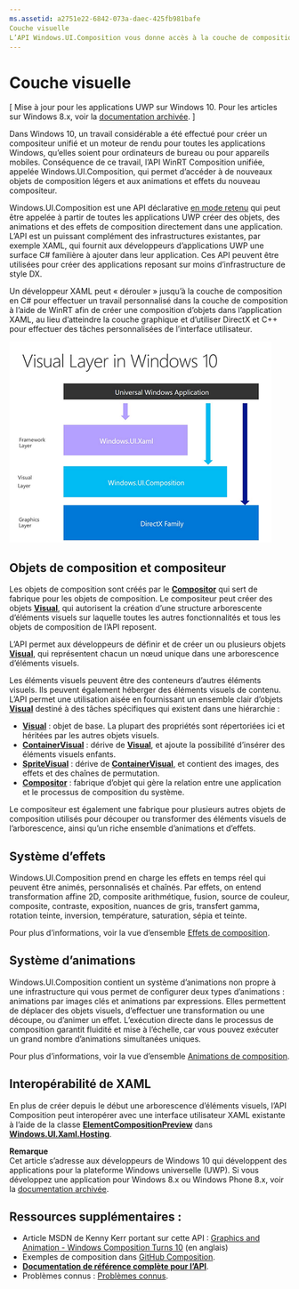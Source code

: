 ```yaml
---
ms.assetid: a2751e22-6842-073a-daec-425fb981bafe
Couche visuelle
L’API Windows.UI.Composition vous donne accès à la couche de composition comprise entre la couche d’infrastructure (XAML) et la couche graphique (DirectX).
---
```

# Couche visuelle

\[ Mise à jour pour les applications UWP sur Windows 10. Pour les articles sur Windows 8.x, voir la [documentation archivée](http://go.microsoft.com/fwlink/p/?linkid=619132). \]

Dans Windows 10, un travail considérable a été effectué pour créer un compositeur unifié et un moteur de rendu pour toutes les applications Windows, qu’elles soient pour ordinateurs de bureau ou pour appareils mobiles. Conséquence de ce travail, l’API WinRT Composition unifiée, appelée Windows.UI.Composition, qui permet d’accéder à de nouveaux objets de composition légers et aux animations et effets du nouveau compositeur.

Windows.UI.Composition est une API déclarative [en mode retenu](https://msdn.microsoft.com/library/windows/desktop/ff684178.aspx) qui peut être appelée à partir de toutes les applications UWP créer des objets, des animations et des effets de composition directement dans une application. L’API est un puissant complément des infrastructures existantes, par exemple XAML, qui fournit aux développeurs d’applications UWP une surface C# familière à ajouter dans leur application. Ces API peuvent être utilisées pour créer des applications reposant sur moins d’infrastructure de style DX.

Un développeur XAML peut « dérouler » jusqu’à la couche de composition en C# pour effectuer un travail personnalisé dans la couche de composition à l’aide de WinRT afin de créer une composition d’objets dans l’application XAML, au lieu d’atteindre la couche graphique et d’utiliser DirectX et C++ pour effectuer des tâches personnalisées de l’interface utilisateur.

![](images/layers-win-ui-composition.png)
## <span id="Composition_Objects_and_The_Compositor"> </span> <span id="composition_objects_and_the_compositor"> </span> <span id="COMPOSITION_OBJECTS_AND_THE_COMPOSITOR"> </span>Objets de composition et compositeur

Les objets de composition sont créés par le [**Compositor**](https://msdn.microsoft.com/library/windows/apps/Dn706789) qui sert de fabrique pour les objets de composition. Le compositeur peut créer des objets [**Visual**](https://msdn.microsoft.com/library/windows/apps/Dn706858), qui autorisent la création d’une structure arborescente d’éléments visuels sur laquelle toutes les autres fonctionnalités et tous les objets de composition de l’API reposent.

L’API permet aux développeurs de définir et de créer un ou plusieurs objets [**Visual**](https://msdn.microsoft.com/library/windows/apps/Dn706858), qui représentent chacun un nœud unique dans une arborescence d’éléments visuels.

Les éléments visuels peuvent être des conteneurs d’autres éléments visuels. Ils peuvent également héberger des éléments visuels de contenu. L’API permet une utilisation aisée en fournissant un ensemble clair d’objets [**Visual**](https://msdn.microsoft.com/library/windows/apps/Dn706858) destiné à des tâches spécifiques qui existent dans une hiérarchie :

-   [
            **Visual**](https://msdn.microsoft.com/library/windows/apps/Dn706858) : objet de base. La plupart des propriétés sont répertoriées ici et héritées par les autres objets visuels.
-   [
            **ContainerVisual**](https://msdn.microsoft.com/library/windows/apps/Dn706810) : dérive de [**Visual**](https://msdn.microsoft.com/library/windows/apps/Dn706858), et ajoute la possibilité d’insérer des éléments visuels enfants.
-   [
            **SpriteVisual**](https://msdn.microsoft.com/library/windows/apps/Mt589433) : dérive de [**ContainerVisual**](https://msdn.microsoft.com/library/windows/apps/Dn706810), et contient des images, des effets et des chaînes de permutation.
-   [
            **Compositor**](https://msdn.microsoft.com/library/windows/apps/Dn706789) : fabrique d’objet qui gère la relation entre une application et le processus de composition du système.

Le compositeur est également une fabrique pour plusieurs autres objets de composition utilisés pour découper ou transformer des éléments visuels de l’arborescence, ainsi qu’un riche ensemble d’animations et d’effets.

## <span id="Effects_System"> </span> <span id="effects_system"> </span> <span id="EFFECTS_SYSTEM"> </span>Système d’effets

Windows.UI.Composition prend en charge les effets en temps réel qui peuvent être animés, personnalisés et chaînés. Par effets, on entend transformation affine 2D, composite arithmétique, fusion, source de couleur, composite, contraste, exposition, nuances de gris, transfert gamma, rotation teinte, inversion, température, saturation, sépia et teinte.

Pour plus d’informations, voir la vue d’ensemble [Effets de composition](composition-effects.md).

## <span id="Animation_System"> </span> <span id="animation_system"> </span> <span id="ANIMATION_SYSTEM"> </span>Système d’animations

Windows.UI.Composition contient un système d’animations non propre à une infrastructure qui vous permet de configurer deux types d’animations : animations par images clés et animations par expressions. Elles permettent de déplacer des objets visuels, d’effectuer une transformation ou une découpe, ou d’animer un effet. L’exécution directe dans le processus de composition garantit fluidité et mise à l’échelle, car vous pouvez exécuter un grand nombre d’animations simultanées uniques.

Pour plus d’informations, voir la vue d’ensemble [Animations de composition](composition-animation.md).

## <span id="XAML_Interoperation"> </span> <span id="xaml_interoperation"> </span> <span id="XAML_INTEROPERATION"> </span>Interopérabilité de XAML

En plus de créer depuis le début une arborescence d’éléments visuels, l’API Composition peut interopérer avec une interface utilisateur XAML existante à l’aide de la classe [**ElementCompositionPreview**](https://msdn.microsoft.com/library/windows/apps/Mt608976) dans [**Windows.UI.Xaml.Hosting**](https://msdn.microsoft.com/library/windows/apps/Hh701908).


**Remarque**  
Cet article s’adresse aux développeurs de Windows 10 qui développent des applications pour la plateforme Windows universelle (UWP). Si vous développez une application pour Windows 8.x ou Windows Phone 8.x, voir la [documentation archivée](http://go.microsoft.com/fwlink/p/?linkid=619132).

 

## <span id="Additional_Resources_"> </span> <span id="additional_resources_"> </span> <span id="ADDITIONAL_RESOURCES_"> </span>Ressources supplémentaires :

-   Article MSDN de Kenny Kerr portant sur cette API : [Graphics and Animation - Windows Composition Turns 10](https://msdn.microsoft.com/magazine/mt590968) (en anglais)
-   Exemples de composition dans [GitHub Composition](https://github.com/Microsoft/composition).
-   [
            **Documentation de référence complète pour l’API**](https://msdn.microsoft.com/library/windows/apps/Dn706878).
-   Problèmes connus : [Problèmes connus](https://social.msdn.microsoft.com/Forums/en-US/home?forum=Win10SDKToolsIssues).

 

 






<!--HONumber=Mar16_HO1-->


